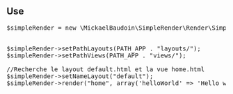 
<h2>Use</h2>

<pre>
$simpleRender = new \MickaelBaudoin\SimpleRender\Render\SimpleRender();


$simpleRender->setPathLayouts(PATH_APP . "layouts/");
$simpleRender->setPathViews(PATH_APP . "views/");

//Recherche le layout default.html et la vue home.html
$simpleRender->setNameLayout("default");
$simpleRender->render("home", array('helloWorld' => 'Hello world'));
</pre>



